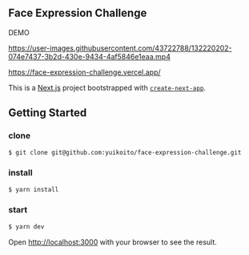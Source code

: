 ## Face Expression Challenge

DEMO


https://user-images.githubusercontent.com/43722788/132220202-074e7437-3b2d-430e-9434-4af5846e1eaa.mp4


https://face-expression-challenge.vercel.app/

This is a [Next.js](https://nextjs.org/) project bootstrapped with [`create-next-app`](https://github.com/vercel/next.js/tree/canary/packages/create-next-app).

## Getting Started

### clone

```bash
$ git clone git@github.com:yuikoito/face-expression-challenge.git
```

### install

```bash
$ yarn install
```

### start

```bash
$ yarn dev
```

Open [http://localhost:3000](http://localhost:3000) with your browser to see the result.
